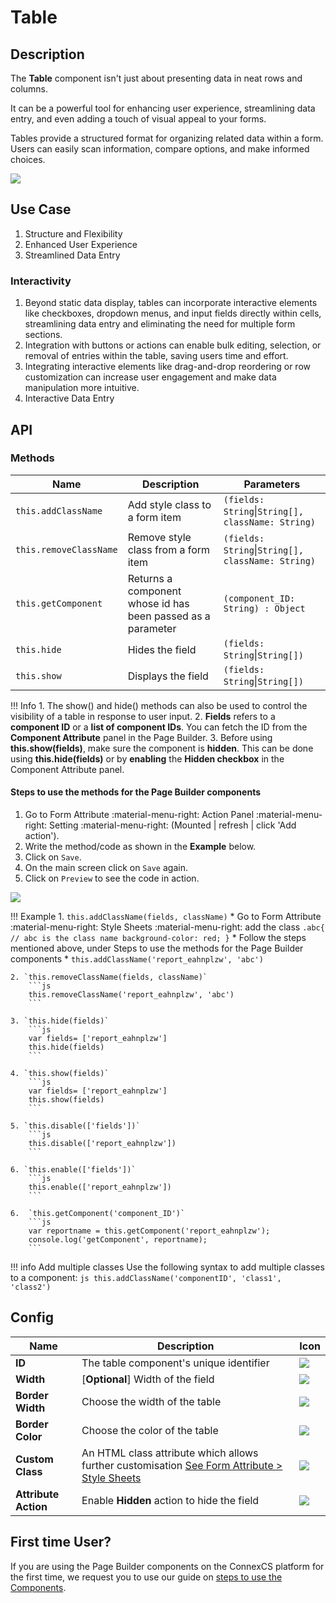# Table

## Description

The **Table** component isn't just about presenting data in neat rows and columns.

It can be a powerful tool for enhancing user experience, streamlining data entry, and even adding a touch of visual appeal to your forms.

Tables provide a structured format for organizing related data within a form. Users can easily scan information, compare options, and make informed choices.

<img src= "/apps/components/img/table.png">

## Use Case

1. Structure and Flexibility
2. Enhanced User Experience
3. Streamlined Data Entry

### Interactivity

1. Beyond static data display, tables can incorporate interactive elements like checkboxes, dropdown menus, and input fields directly within cells, streamlining data entry and eliminating the need for multiple form sections.
2. Integration with buttons or actions can enable bulk editing, selection, or removal of entries within the table, saving users time and effort.
3. Integrating interactive elements like drag-and-drop reordering or row customization can increase user engagement and make data manipulation more intuitive.
4. Interactive Data Entry

## API

### Methods

| **Name**| **Description**|**Parameters**|
|---------|----------------|--------------|
|`this.addClassName`|Add style class to a form item|`(fields: String`&#124;`String[], className: String)`|
|`this.removeClassName`|Remove style class from a form item|`(fields: String`&#124;`String[], className: String)`|
|`this.getComponent`|Returns a component whose id has been passed as a parameter|`(component_ID: String) : Object`|
|`this.hide`|Hides the field|`(fields: String`&#124;`String[])`|
|`this.show`|Displays the field|`(fields: String`&#124;`String[])`|

!!! Info
    1. The show() and hide() methods can also be used to control the visibility of a table in response to user input.
    2. **Fields** refers to a **component ID** or a **list of component IDs**. You can fetch the ID from the **Component Attribute** panel in the Page Builder.
    3. Before using **this.show(fields)**, make sure the component is **hidden**. This can be done using **this.hide(fields)** or by **enabling** the **Hidden checkbox** in the Component Attribute panel.

#### Steps to use the methods for the Page Builder components

1. Go to Form Attribute :material-menu-right: Action Panel :material-menu-right: Setting :material-menu-right: (Mounted | refresh | click 'Add action').
2. Write the method/code as shown in the **Example** below.
3. Click on `Save`.
4. On the main screen click on `Save` again.
5. Click on `Preview` to see the code in action.
<img src= "/apps/components/img/table2.png">

!!! Example
    1. `this.addClassName(fields, className)`
          * Go to Form Attribute :material-menu-right: Style Sheets :material-menu-right: add the class
            ```
            .abc{ // abc is the class name
            background-color: red;
            }
            ```
          * Follow the steps mentioned above, under Steps to use the methods for the Page Builder components
          * ```
            this.addClassName('report_eahnplzw', 'abc')
            ```

    2. `this.removeClassName(fields, className)`
        ```js
        this.removeClassName('report_eahnplzw', 'abc')
        ```
    
    3. `this.hide(fields)`
        ```js
        var fields= ['report_eahnplzw']
        this.hide(fields)
        ```
    
    4. `this.show(fields)`
        ```js
        var fields= ['report_eahnplzw']
        this.show(fields)
        ```
    
    5. `this.disable(['fields'])`
        ```js
        this.disable(['report_eahnplzw'])
        ```
    
    6. `this.enable(['fields'])`
        ```js
        this.enable(['report_eahnplzw'])
        ```

    6.  `this.getComponent('component_ID')`
        ```js
        var reportname = this.getComponent('report_eahnplzw');
        console.log('getComponent', reportname);
        ```

!!! info Add multiple classes
    Use the following syntax to add multiple classes to a component:
    ```js
    this.addClassName('componentID', 'class1', 'class2')
    ```

## Config

| **Name**|**Description**|**Icon**|
|---------|---------------|--------|
|**ID**| The table component's unique identifier|<img src= "/apps/components/img/input_id.png">|
|**Width**| [**Optional**] Width of the field|<img src= "/apps/components/img/input_width.png">|
|**Border Width**|Choose the width of the table|<img src= "/apps/components/img/table_border.png">|
|**Border Color**|Choose the color of the table|<img src= "/apps/components/img/table_color.png">|
|**Custom Class**| An HTML class attribute which allows further customisation [See Form Attribute > Style Sheets](https://bani-appsection--connexcs-docs.netlify.app/apps/page-builder/#form-attribute)|<img src= "/apps/components/img/input_customclass.png">|
|**Attribute Action**|Enable **Hidden** action to hide the field|<img src= "/apps/components/img/alert_arrtibuteaction.png">|

## First time User?

If you are using the Page Builder components on the ConnexCS platform for the first time, we request you to use our guide on <a href="https://bani-appsection--connexcs-docs.netlify.app/apps/page-builder/#steps-to-use-components-in-the-page-builder" target="_blank">steps to use the Components</a>.